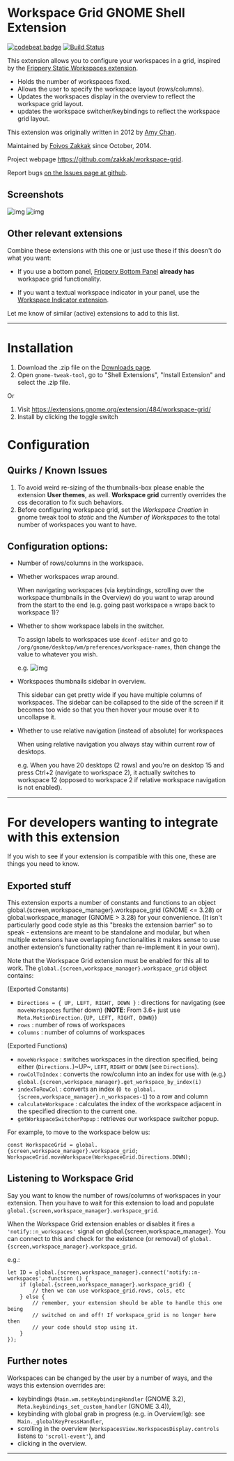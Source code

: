 # Workspace Grid GNOME Shell Extension

[![codebeat badge](https://codebeat.co/badges/5574d479-e881-46a4-a884-96a821682bbd)](https://codebeat.co/projects/github-com-zakkak-workspace-grid-3-28) [![Build Status](https://travis-ci.org/zakkak/workspace-grid.svg)](https://travis-ci.org/zakkak/workspace-grid)

This extension allows you to configure your workspaces in a grid,
inspired by the [Frippery Static Workspaces extension](https://extensions.gnome.org/extension/12/static-workspaces/).

- Holds the number of workspaces fixed.
- Allows the user to specify the workspace layout (rows/columns).
- Updates the workspaces display in the overview to reflect the workspace grid layout.
- updates the workspace switcher/keybindings to reflect the workspace grid layout.

This extension was originally written in 2012 by [Amy Chan](mailto:mathematical.coffee@gmail.com?subject=workspace-grid%20question).

Maintained by [Foivos Zakkak](https://foivos.zakkak.net) since October, 2014.

Project webpage <https://github.com/zakkak/workspace-grid>.

Report bugs [on the Issues page at github](https://github.com/zakkak/workspace-grid-gnome-shell-extension/issues).

## Screenshots

![img](https://user-images.githubusercontent.com/1435395/28044317-581fca6c-65df-11e7-85eb-e0686f82787f.png)
![img](https://user-images.githubusercontent.com/1435395/28044318-585bd304-65df-11e7-925b-d1b66bf58282.png)

## Other relevant extensions

Combine these extensions with this one or just use these if this doesn't do what you want:

- If you use a bottom panel, [Frippery Bottom Panel](https://extensions.gnome.org/extension/3/bottom-panel/) **already has** workspace grid functionality.

- If you want a textual workspace indicator in your panel, use the
  [Workspace Indicator extension](https://extensions.gnome.org/extension/21/workspace-indicator/).

Let me know of similar (active) extensions to add to this list.

---

# Installation

1.  Download the .zip file on the [Downloads page](https://github.com/zakkak/workspace-grid-gnome-shell-extension/releases).
2.  Open `gnome-tweak-tool`, go to "Shell Extensions", "Install Extension" and select the .zip file.

Or

1.  Visit <https://extensions.gnome.org/extension/484/workspace-grid/>
2.  Install by clicking the toggle switch

# Configuration

## Quirks / Known Issues

1.  To avoid weird re-sizing of the thumbnails-box please enable the
    extension **User themes**, as well. **Workspace grid** currently
    overrides the css decoration to fix such behaviors.
2.  Before configuring workspace grid, set the _Workspace Creation_ in
    gnome tweak tool to _static_ and the _Number of Workspaces_ to the
    total number of workspaces you want to have.

## Configuration options:

- Number of rows/columns in the workspace.
- Whether workspaces wrap around.

  When navigating workspaces (via keybindings, scrolling over the
  workspace thumbnails in the Overview) do you want to wrap around
  from the start to the end (e.g. going past workspace `n` wraps
  back to workspace 1)?

- Whether to show workspace labels in the switcher.

  To assign labels to workspaces use `dconf-editor` and go to
  `/org/gnome/desktop/wm/preferences/workspace-names`, then change
  the value to whatever you wish.

  e.g.
  ![img](https://cloud.githubusercontent.com/assets/1435395/22392052/262a96de-e4fe-11e6-9dee-58377978693c.png)

- Workspaces thumbnails sidebar in overview.

  This sidebar can get pretty wide if you have multiple columns of
  workspaces. The sidebar can be collapsed to the side of the screen
  if it becomes too wide so that you then hover your mouse over it
  to uncollapse it.

- Whether to use relative navigation (instead of absolute) for workspaces

  When using relative navigation you always stay within current row of desktops.

  e.g.
  When you have 20 desktops (2 rows) and you're on desktop 15 and press Ctrl+2 (navigate to workspace 2), it actually switches to workspace 12 (opposed to workspace 2 if relative workspace navigation is not enabled).

---

# For developers wanting to integrate with this extension

If you wish to see if your extension is compatible with this one,
these are things you need to know.

## Exported stuff

This extension exports a number of constants and functions to an object
global.{screen,workspace_manager}.workspace_grid (GNOME <= 3.28) or global.workspace_manager
(GNOME > 3.28) for your convenience.
(It isn't particularly good code style as this "breaks the extension
barrier" so to speak - extensions are meant to be standalone and
modular, but when multiple extensions have overlapping
functionalities it makes sense to use another extension's
functionality rather than re-implement it in your own).

Note that the Workspace Grid extension must be enabled for this all to
work. The `global.{screen,workspace_manager}.workspace_grid` object contains:

(Exported Constants)

- `Directions = { UP, LEFT, RIGHT, DOWN }` : directions for
  navigating (see `moveWorkspaces` further down) (**NOTE**: From 3.6+
  just use `Meta.MotionDirection.{UP, LEFT, RIGHT, DOWN}`)
- `rows` : number of rows of workspaces
- `columns` : number of columns of workspaces

(Exported Functions)

- `moveWorkspace` : switches workspaces in the direction specified,
  being either (`Directions.`)~UP~, `LEFT`, `RIGHT` or `DOWN` (see
  `Directions`).
- `rowColToIndex` : converts the row/column into an index for use
  with (e.g.) `global.{screen,workspace_manager}.get_workspace_by_index(i)`
- `indexToRowCol` : converts an index (`0 to global.{screen,workspace_manager}.n_workspaces-1`) to a row and column
- `calculateWorkspace` : calculates the index of the workspace
  adjacent in the specified direction to the current one.
- `getWorkspaceSwitcherPopup` : retrieves our workspace switcher
  popup.

For example, to move to the workspace below us:

    const WorkspaceGrid = global.{screen,workspace_manager}.workspace_grid;
    WorkspaceGrid.moveWorkspace(WorkspaceGrid.Directions.DOWN);

## Listening to Workspace Grid

Say you want to know the number of rows/columns of workspaces in
your extension. Then you have to wait for this extension to load
and populate `global.{screen,workspace_manager}.workspace_grid`.

When the Workspace Grid extension enables or disables it fires a
`'notify::n_workspaces'` signal on global.{screen,workspace_manager}.
You can connect to this and check for the existence (or removal) of
`global.{screen,workspace_manager}.workspace_grid`.

e.g.:

    let ID = global.{screen,workspace_manager}.connect('notify::n-workspaces', function () {
        if (global.{screen,workspace_manager}.workspace_grid) {
            // then we can use workspace_grid.rows, cols, etc
        } else {
            // remember, your extension should be able to handle this one being
            // switched on and off! If workspace_grid is no longer here then
            // your code should stop using it.
        }
    });

## Further notes

Workspaces can be changed by the user by a number of ways, and the ways this
extension overrides are:

- keybindings (`Main.wm.setKeybindingHandler` (GNOME 3.2),
  `Meta.keybindings_set_custom_handler` (GNOME 3.4)),
- keybinding with global grab in progress (e.g. in Overview/lg):
  see `Main._globalKeyPressHandler`,
- scrolling in the overview
  (`WorkspacesView.WorkspacesDisplay.controls` listens to
  `'scroll-event'`), and
- clicking in the overview.

---
